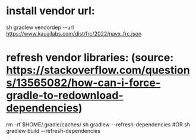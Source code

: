 # install vendor url:
sh gradlew vendordep --url https://www.kauailabs.com/dist/frc/2022/navx_frc.json

# refresh vendor libraries: (source: https://stackoverflow.com/questions/13565082/how-can-i-force-gradle-to-redownload-dependencies)
rm -rf $HOME/.gradle/caches/
sh gradlew --refresh-dependencies #OR sh gradlew build --refresh-dependencies 
